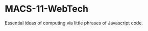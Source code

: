 MACS-11-WebTech
===============
Essential ideas of computing via little phrases of Javascript code.
